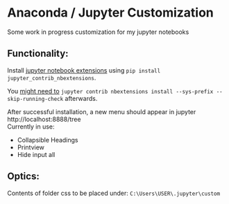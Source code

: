 # Anaconda / Jupyter Customization
Some work in progress customization for my jupyter notebooks

## Functionality:
Install [jupyter notebook extensions](https://github.com/ipython-contrib/jupyter_contrib_nbextensions) using ```pip install jupyter_contrib_nbextensions```. 


You [might need to](https://github.com/ipython-contrib/jupyter_contrib_nbextensions/issues/1090) ```jupyter contrib nbextensions install --sys-prefix --skip-running-check``` afterwards.

After successful installation, a new menu should appear in jupyter http://localhost:8888/tree <br>
Currently in use: 
* Collapsible Headings
* Printview
* Hide input all

## Optics:
Contents of folder css to be placed under:
```C:\Users\USER\.jupyter\custom```
